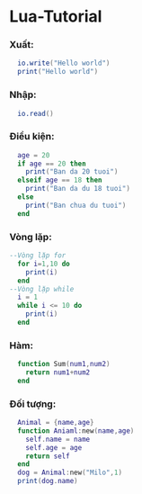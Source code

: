 # Lua-Tutorial
### Xuất:
```lua
  io.write("Hello world")
  print("Hello world")
```
### Nhập:
```lua
  io.read()
```
### Điều kiện:
```lua
  age = 20
  if age == 20 then
    print("Ban da 20 tuoi")
  elseif age == 18 then
    print("Ban da du 18 tuoi")
  else
    print("Ban chua du tuoi")
  end
```
### Vòng lặp:
```lua
--Vòng lặp for
  for i=1,10 do
    print(i)
  end
--Vòng lặp while
  i = 1
  while i <= 10 do
    print(i)
  end
```  
### Hàm:
```lua
  function Sum(num1,num2)
    return num1+num2
  end
```
### Đối tượng:
```lua
  Animal = {name,age}
  function Aniaml:new(name,age)
    self.name = name
    self.age = age
    return self
  end
  dog = Animal:new("Milo",1)
  print(dog.name)
```
